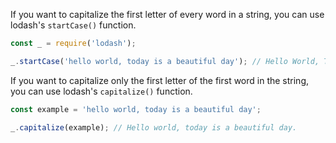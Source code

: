 If you want to capitalize the first letter of every word in a string, you can use lodash's `startCase()` function.

```javascript
const _ = require('lodash');

_.startCase('hello world, today is a beautiful day'); // Hello World, Today Is A Beautiful Day
```

If you want to capitalize only the first letter of the first word in the string, you can use lodash's `capitalize()` function.

```javascript
const example = 'hello world, today is a beautiful day';

_.capitalize(example); // Hello world, today is a beautiful day.
```
